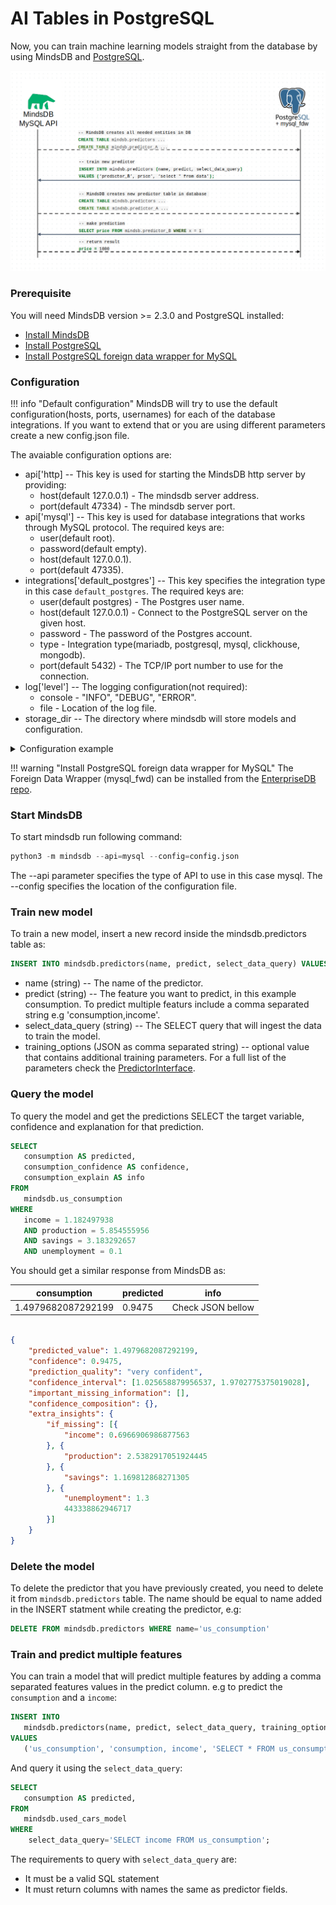 # AI Tables in PostgreSQL

Now, you can train machine learning models straight from the database by using MindsDB and [PostgreSQL](https://www.postgresql.org/).

![MindsDB-Postgres](/assets/databases/mdb-postgres.png)

### Prerequisite

You will need MindsDB version >= 2.3.0 and PostgreSQL installed:

* [Install MindsDB](/Installing/)
* [Install PostgreSQL](https://www.postgresql.org/download/)
* [Install PostgreSQL foreign data wrapper for MySQL](https://github.com/EnterpriseDB/mysql_fdw#mysql-foreign-data-wrapper-for-postgresql)

### Configuration

!!! info "Default configuration"
    MindsDB will try to use the default configuration(hosts, ports, usernames) for each of the database integrations. If you want to extend that or you are using different parameters create a new config.json file. 

The avaiable configuration options are:

* api['http] -- This key is used for starting the MindsDB http server by providing:
    * host(default 127.0.0.1) - The mindsdb server address.
    * port(default 47334) - The mindsdb server port.
* api['mysql'] -- This key is used for database integrations that works through MySQL protocol. The required keys are:
    * user(default root).
    * password(default empty).
    * host(default 127.0.0.1).
    * port(default 47335).
* integrations['default_postgres'] -- This key specifies the integration type in this case `default_postgres`. The required keys are:
    * user(default postgres) - The Postgres user name.
    * host(default 127.0.0.1) - Connect to the PostgreSQL server on the given host. 
    * password - The password of the Postgres account. 
    * type - Integration type(mariadb, postgresql, mysql, clickhouse, mongodb).
    * port(default 5432) - The TCP/IP port number to use for the connection. 
* log['level'] -- The logging configuration(not required):
    * console - "INFO", "DEBUG", "ERROR".
    * file - Location of the log file.
* storage_dir -- The directory where mindsdb will store models and configuration.

<details class="success">
    <summary> Configuration example</summary>  
```json
{
    "api": {
        "http": {
            "host": "0.0.0.0",
            "port": "47334"
        },
        "mysql": {
            "host": "127.0.0.1",
            "password": "",
            "port": "47335",
            "user": "root"
        }
    },
    "config_version": "1.3",
    "debug": true,
    "integrations": {
        "default_postgres": {
            "database": "postgres",
            "enabled": true,
            "host": "localhost",
            "password": "postgres",
            "port": 5432,
            "type": "postgres",
            "user": "postgres"
        }
    },
    "log": {
        "level": {
            "console": "DEBUG",
            "file": "INFO"
        }
    },
    "storage_dir": "/storage"
}
```        
</details> 

!!! warning "Install PostgreSQL foreign data wrapper for MySQL"
    The Foreign Data Wrapper (mysql_fwd) can be installed from the [EnterpriseDB repo](https://github.com/EnterpriseDB/mysql_fdw#mysql-foreign-data-wrapper-for-postgresql).


### Start MindsDB
To start mindsdb run following command:

```python
python3 -m mindsdb --api=mysql --config=config.json
```
The --api parameter specifies the type of API to use in this case mysql. 
The --config specifies the location of the configuration file. 

### Train new model

To train a new model, insert a new record inside the mindsdb.predictors table as:

```sql
INSERT INTO mindsdb.predictors(name, predict, select_data_query) VALUES ('us_consumption', 'consumption', 'SELECT * FROM us_consumption');

```

* name (string) -- The name of the predictor.
* predict (string) --  The feature you want to predict, in this example consumption. To predict multiple featurs include a comma separated string e.g 'consumption,income'.
* select_data_query (string) -- The SELECT query that will ingest the data to train the model.
* training_options (JSON as comma separated string) -- optional value that contains additional training parameters. For a full list of the parameters check the [PredictorInterface](/PredictorInterface/#learn).

### Query the model

To query the model and get the predictions SELECT the target variable, confidence and explanation for that prediction.

```sql
SELECT
   consumption AS predicted,
   consumption_confidence AS confidence,
   consumption_explain AS info 
FROM
   mindsdb.us_consumption 
WHERE
   income = 1.182497938	
   AND production = 5.854555956	 
   AND savings = 3.183292657 
   AND unemployment = 0.1 
```
You should get a similar response from MindsDB as:

| consumption  | predicted | info   |
|----------------|------------|------|
| 1.4979682087292199 | 0.9475 | Check JSON bellow  |

```json

{
    "predicted_value": 1.4979682087292199,
    "confidence": 0.9475,
    "prediction_quality": "very confident",
    "confidence_interval": [1.025658879956537, 1.9702775375019028],
    "important_missing_information": [],
    "confidence_composition": {},
    "extra_insights": {
        "if_missing": [{
            "income": 0.6966906986877563
        }, {
            "production": 2.5382917051924445
        }, {
            "savings": 1.169812868271305
        }, {
            "unemployment": 1.3
            443338862946717
        }]
    }
}
```
### Delete the model

To delete the predictor that you have previously created, you need to delete it from `mindsdb.predictors` table. The name should be equal to name added in the INSERT statment while creating the predictor, e.g:

```sql
DELETE FROM mindsdb.predictors WHERE name='us_consumption'
```

### Train and predict multiple features

You can train a model that will predict multiple features by adding a comma separated features values in the predict column. e.g to predict the `consumption` and a `income`:

```sql
INSERT INTO
   mindsdb.predictors(name, predict, select_data_query, training_options) 
VALUES
   ('us_consumption', 'consumption, income', 'SELECT * FROM us_consumption', "option,value"});
```
And query it using the `select_data_query`:

```sql
SELECT
   consumption AS predicted,
FROM
   mindsdb.used_cars_model 
WHERE
    select_data_query='SELECT income FROM us_consumption';
```

The requirements to query with `select_data_query` are:

* It must be a valid SQL statement
* It must return columns with names the same as predictor fields.
